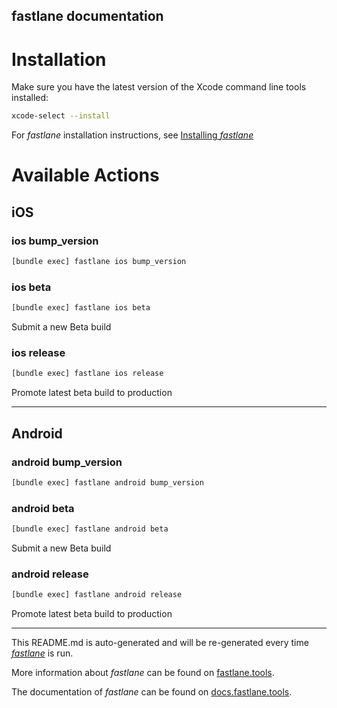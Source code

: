 fastlane documentation
----

# Installation

Make sure you have the latest version of the Xcode command line tools installed:

```sh
xcode-select --install
```

For _fastlane_ installation instructions, see [Installing _fastlane_](https://docs.fastlane.tools/#installing-fastlane)

# Available Actions

## iOS

### ios bump_version

```sh
[bundle exec] fastlane ios bump_version
```



### ios beta

```sh
[bundle exec] fastlane ios beta
```

Submit a new Beta build

### ios release

```sh
[bundle exec] fastlane ios release
```

Promote latest beta build to production

----


## Android

### android bump_version

```sh
[bundle exec] fastlane android bump_version
```



### android beta

```sh
[bundle exec] fastlane android beta
```

Submit a new Beta build

### android release

```sh
[bundle exec] fastlane android release
```

Promote latest beta build to production

----

This README.md is auto-generated and will be re-generated every time [_fastlane_](https://fastlane.tools) is run.

More information about _fastlane_ can be found on [fastlane.tools](https://fastlane.tools).

The documentation of _fastlane_ can be found on [docs.fastlane.tools](https://docs.fastlane.tools).
